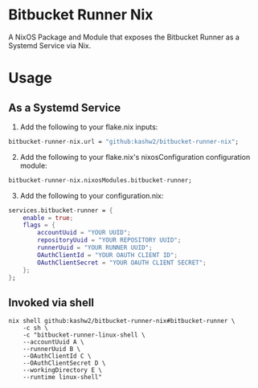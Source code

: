 # Bitbucket Runner Nix

A NixOS Package and Module that exposes the Bitbucket Runner as a Systemd Service via Nix.

# Usage

## As a Systemd Service

1) Add the following to your flake.nix inputs:

```nix
bitbucket-runner-nix.url = "github:kashw2/bitbucket-runner-nix";
```

2) Add the following to your flake.nix's nixosConfiguration configuration module:

```nix
bitbucket-runner-nix.nixosModules.bitbucket-runner;
```

3) Add the following to your configuration.nix:

```nix
services.bitbucket-runner = {
    enable = true;
    flags = {
        accountUuid = "YOUR UUID";
        repositoryUuid = "YOUR REPOSITORY UUID";
        runnerUuid = "YOUR RUNNER UUID";
        OAuthClientId = "YOUR OAUTH CLIENT ID";
        OAuthClientSecret = "YOUR OAUTH CLIENT SECRET";
    };
};
```

## Invoked via shell

```shell
nix shell github:kashw2/bitbucket-runner-nix#bitbucket-runner \ 
    -c sh \
    -c "bitbucket-runner-linux-shell \ 
    --accountUuid A \
    --runnerUuid B \
    --OAuthClientId C \
    --OAuthClientSecret D \
    --workingDirectory E \
    --runtime linux-shell"
 ```